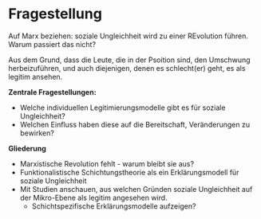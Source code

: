# Fragestellung

Auf Marx beziehen: soziale Ungleichheit wird zu einer REvolution führen. Warum passiert das nicht?

Aus dem Grund, dass die Leute, die in der Psoition sind, den Umschwung herbeizuführen, und auch diejenigen, denen es schlecht(er) geht, es als legitim ansehen.


**Zentrale Fragestellungen:**

- Welche individuellen Legitimierungsmodelle gibt es für soziale Ungleichheit?
- Welchen Einfluss haben diese auf die Bereitschaft, Veränderungen zu bewirken?


**Gliederung**

- Marxistische Revolution fehlt - warum bleibt sie aus?
- Funktionalistische Schichtungstheorie als ein Erklärungsmodell für soziale Ungleichheit
- Mit Studien anschauen, aus welchen Gründen soziale Ungleichheit auf der Mikro-Ebene als legitim angesehen wird.
    + Schichtspezifische Erklärungsmodelle aufzeigen?